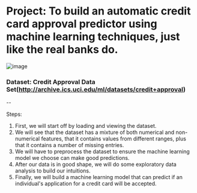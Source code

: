 # Project: To build an automatic credit card approval predictor using machine learning techniques, just like the real banks do.


   ![image](https://user-images.githubusercontent.com/42112240/140858091-62871d2e-f270-4976-9c66-c4d70d642578.png)


### Dataset: Credit Approval Data Set(http://archive.ics.uci.edu/ml/datasets/credit+approval)
--

Steps:
1) First, we will start off by loading and viewing the dataset.
2) We will see that the dataset has a mixture of both numerical and non-numerical features, that it contains values from different ranges, plus that it contains a number of missing entries.
3) We will have to preprocess the dataset to ensure the machine learning model we choose can make good predictions.
4) After our data is in good shape, we will do some exploratory data analysis to build our intuitions.
5) Finally, we will build a machine learning model that can predict if an individual's application for a credit card will be accepted.
